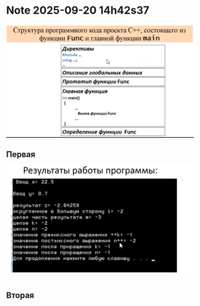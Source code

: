 Note 2025-09-20 14h42s37
========================

![qownnotes-media-SgvYwX](media/qownnotes-media-SgvYwX.png)

## Первая
![qownnotes-media-zAQoBe](media/qownnotes-media-zAQoBe.png)

## Вторая